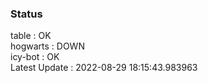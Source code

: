### Status


table : OK  
hogwarts : DOWN  
icy-bot : OK  
Latest Update : 2022-08-29 18:15:43.983963
